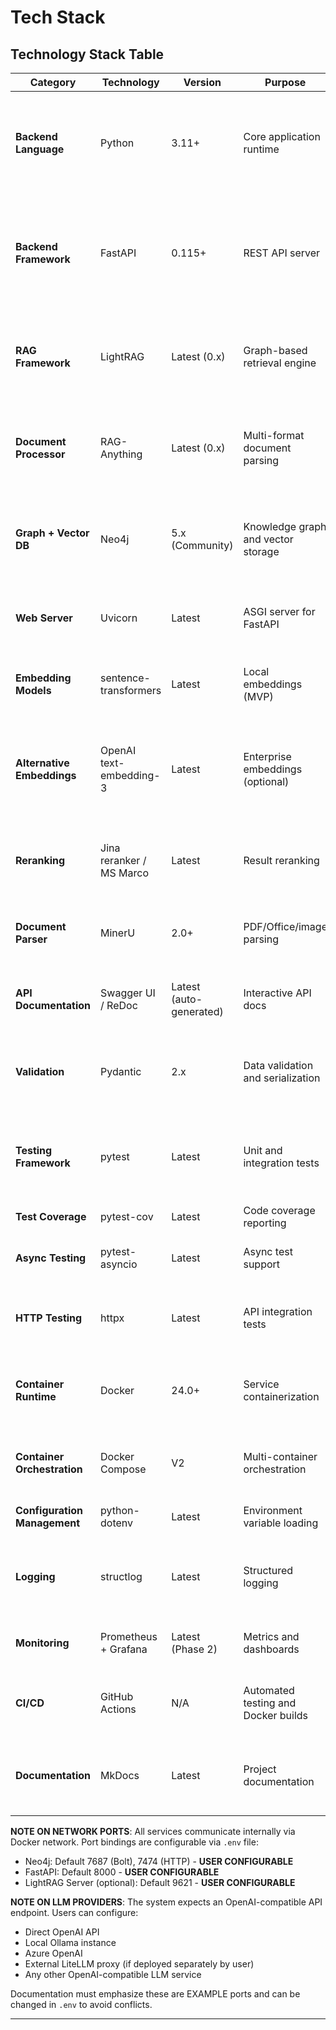 # Tech Stack

## Technology Stack Table

| Category | Technology | Version | Purpose | Rationale |
|----------|-----------|---------|---------|-----------|
| **Backend Language** | Python | 3.11+ | Core application runtime | Required by LightRAG and RAG-Anything; async/await support; rich ecosystem for ML/AI |
| **Backend Framework** | FastAPI | 0.115+ | REST API server | Async support, automatic OpenAPI generation, high performance, Pydantic integration |
| **RAG Framework** | LightRAG | Latest (0.x) | Graph-based retrieval engine | Graph-augmented retrieval, entity extraction, multi-hop reasoning |
| **Document Processor** | RAG-Anything | Latest (0.x) | Multi-format document parsing | Handles PDF, Office, images, tables, equations via MinerU integration |
| **Graph + Vector DB** | Neo4j | 5.x (Community) | Knowledge graph and vector storage | Native graph + vector support, production-proven, LightRAG requirement |
| **Web Server** | Uvicorn | Latest | ASGI server for FastAPI | High-performance async server, production-ready |
| **Embedding Models** | sentence-transformers | Latest | Local embeddings (MVP) | Open-source, good quality, no API costs for MVP |
| **Alternative Embeddings** | OpenAI text-embedding-3 | Latest | Enterprise embeddings (optional) | Higher quality, requires API key, accessed via OpenAI API or compatible proxy |
| **Reranking** | Jina reranker / MS Marco | Latest | Result reranking | Improves retrieval precision, optional performance boost |
| **Document Parser** | MinerU | 2.0+ | PDF/Office/image parsing | High-fidelity extraction, OCR support, GPU acceleration |
| **API Documentation** | Swagger UI / ReDoc | Latest (auto-generated) | Interactive API docs | Built-in FastAPI feature, no additional setup |
| **Validation** | Pydantic | 2.x | Data validation and serialization | Type safety, automatic validation, OpenAPI schema generation |
| **Testing Framework** | pytest | Latest | Unit and integration tests | Python standard, async support, fixture-based, plugin ecosystem |
| **Test Coverage** | pytest-cov | Latest | Code coverage reporting | Ensures test completeness |
| **Async Testing** | pytest-asyncio | Latest | Async test support | Required for FastAPI async route testing |
| **HTTP Testing** | httpx | Latest | API integration tests | Async HTTP client, TestClient support for FastAPI |
| **Container Runtime** | Docker | 24.0+ | Service containerization | Industry standard, cross-platform, easy distribution |
| **Container Orchestration** | Docker Compose | V2 | Multi-container orchestration | Single-command deployment, environment management |
| **Configuration Management** | python-dotenv | Latest | Environment variable loading | .env file support for configuration |
| **Logging** | structlog | Latest | Structured logging | JSON logs, context preservation, easy parsing for monitoring |
| **Monitoring** | Prometheus + Grafana | Latest (Phase 2) | Metrics and dashboards | Industry standard, Neo4j metrics integration |
| **CI/CD** | GitHub Actions | N/A | Automated testing and Docker builds | Free for public repos, Docker registry integration |
| **Documentation** | MkDocs | Latest | Project documentation | Markdown-based, auto-generated from code, GitHub Pages deployment |

**NOTE ON NETWORK PORTS**: All services communicate internally via Docker network. Port bindings are configurable via `.env` file:
- Neo4j: Default 7687 (Bolt), 7474 (HTTP) - **USER CONFIGURABLE**
- FastAPI: Default 8000 - **USER CONFIGURABLE**
- LightRAG Server (optional): Default 9621 - **USER CONFIGURABLE**

**NOTE ON LLM PROVIDERS**: The system expects an OpenAI-compatible API endpoint. Users can configure:
- Direct OpenAI API
- Local Ollama instance
- Azure OpenAI
- External LiteLLM proxy (if deployed separately by user)
- Any other OpenAI-compatible LLM service

Documentation must emphasize these are EXAMPLE ports and can be changed in `.env` to avoid conflicts.

---
